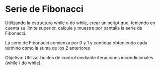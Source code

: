 # Serie de Fibonacci #

Utilizando la estructura while o do while,
crear un  script que, teniendo en cuenta su límite superior,
calcule y muestre por pantalla la serie de Fibonacci.

La serie de Fibonacci comienza por 0 y 1 y continua obteniendo 
cada término como la suma de los 2 anteriores

Objetivo: Utilizar bucles de control mediante iteraciones 
incondicionales (while / do while).
